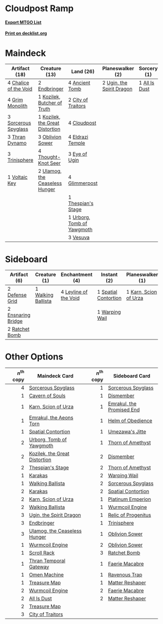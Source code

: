 # Cloudpost Ramp

#### [Export MTGO List](../collection/Cloudpost%20Ramp/Cloudpost%20Ramp.txt)
#### [Print on decklist.org](http://decklist.org/?deckmain=1%09All%20Is%20Dust%0A4%09Ancient%20Tomb%0A4%09Chalice%20of%20the%20Void%0A2%09City%20of%20Traitors%0A4%09Cloudpost%0A4%09Eldrazi%20Temple%0A2%09Endbringer%0A3%09Eye%20of%20Ugin%0A4%09Glimmerpost%0A4%09Grim%20Monolith%0A1%09Kozilek,%20Butcher%20of%20Truth%0A1%09Kozilek,%20the%20Great%20Distortion%0A3%09Oblivion%20Sower%0A3%09Sorcerous%20Spyglass%0A1%09Thespian's%20Stage%0A4%09Thought-Knot%20Seer%0A3%09Thran%20Dynamo%0A3%09Trinisphere%0A2%09Ugin,%20the%20Spirit%20Dragon%0A2%09Ulamog,%20the%20Ceaseless%20Hunger%0A1%09Urborg,%20Tomb%20of%20Yawgmoth%0A3%09Vesuva%0A1%09Voltaic%20Key&deckside=1%09All%20Is%20Dust%0A2%09Defense%20Grid%0A2%09Ensnaring%20Bridge%0A1%09Karn,%20Scion%20of%20Urza%0A4%09Leyline%20of%20the%20Void%0A2%09Ratchet%20Bomb%0A1%09Spatial%20Contortion%0A1%09Walking%20Ballista%0A1%09Warping%20Wail)
# Maindeck

|                                         Artifact (18)                                          |                                              Creature (13)                                               |                                              Land (26)                                              |                                          Planeswalker (2)                                          |                                      Sorcery (1)                                       |
|------------------------------------------------------------------------------------------------|----------------------------------------------------------------------------------------------------------|-----------------------------------------------------------------------------------------------------|----------------------------------------------------------------------------------------------------|----------------------------------------------------------------------------------------|
|4 [Chalice of the Void](http://gatherer.wizards.com/Pages/Card/Details.aspx?multiverseid=442211)|2 [Endbringer](http://gatherer.wizards.com/Pages/Card/Details.aspx?multiverseid=407513)                   |4 [Ancient Tomb](http://gatherer.wizards.com/Pages/Card/Details.aspx?multiverseid=409567)            |2 [Ugin, the Spirit Dragon](http://gatherer.wizards.com/Pages/Card/Details.aspx?multiverseid=391948)|1 [All Is Dust](http://gatherer.wizards.com/Pages/Card/Details.aspx?multiverseid=397750)|
|4 [Grim Monolith](http://gatherer.wizards.com/Pages/Card/Details.aspx?multiverseid=12626)       |1 [Kozilek, Butcher of Truth](http://gatherer.wizards.com/Pages/Card/Details.aspx?multiverseid=397668)    |2 [City of Traitors](http://gatherer.wizards.com/Pages/Card/Details.aspx?multiverseid=6168)          |                                                                                                    |                                                                                        |
|3 [Sorcerous Spyglass](http://gatherer.wizards.com/Pages/Card/Details.aspx?multiverseid=435407) |1 [Kozilek, the Great Distortion](http://gatherer.wizards.com/Pages/Card/Details.aspx?multiverseid=407514)|4 [Cloudpost](http://gatherer.wizards.com/Pages/Card/Details.aspx?multiverseid=49050)                |                                                                                                    |                                                                                        |
|3 [Thran Dynamo](http://gatherer.wizards.com/Pages/Card/Details.aspx?multiverseid=220506)       |3 [Oblivion Sower](http://gatherer.wizards.com/Pages/Card/Details.aspx?multiverseid=401972)               |4 [Eldrazi Temple](http://gatherer.wizards.com/Pages/Card/Details.aspx?multiverseid=401710)          |                                                                                                    |                                                                                        |
|3 [Trinisphere](http://gatherer.wizards.com/Pages/Card/Details.aspx?multiverseid=43545)         |4 [Thought-Knot Seer](http://gatherer.wizards.com/Pages/Card/Details.aspx?multiverseid=407519)            |3 [Eye of Ugin](http://gatherer.wizards.com/Pages/Card/Details.aspx?multiverseid=409569)             |                                                                                                    |                                                                                        |
|1 [Voltaic Key](http://gatherer.wizards.com/Pages/Card/Details.aspx?multiverseid=207889)        |2 [Ulamog, the Ceaseless Hunger](http://gatherer.wizards.com/Pages/Card/Details.aspx?multiverseid=402079) |4 [Glimmerpost](http://gatherer.wizards.com/Pages/Card/Details.aspx?multiverseid=209043)             |                                                                                                    |                                                                                        |
|                                                                                                |                                                                                                          |1 [Thespian's Stage](http://gatherer.wizards.com/Pages/Card/Details.aspx?multiverseid=366353)        |                                                                                                    |                                                                                        |
|                                                                                                |                                                                                                          |1 [Urborg, Tomb of Yawgmoth](http://gatherer.wizards.com/Pages/Card/Details.aspx?multiverseid=383425)|                                                                                                    |                                                                                        |
|                                                                                                |                                                                                                          |3 [Vesuva](http://gatherer.wizards.com/Pages/Card/Details.aspx?multiverseid=113543)                  |                                                                                                    |                                                                                        |


# Sideboard

|                                        Artifact (6)                                        |                                        Creature (1)                                         |                                        Enchantment (4)                                         |                                          Instant (2)                                          |                                        Planeswalker (1)                                        |                                      Sorcery (1)                                       |
|--------------------------------------------------------------------------------------------|---------------------------------------------------------------------------------------------|------------------------------------------------------------------------------------------------|-----------------------------------------------------------------------------------------------|------------------------------------------------------------------------------------------------|----------------------------------------------------------------------------------------|
|2 [Defense Grid](http://gatherer.wizards.com/Pages/Card/Details.aspx?multiverseid=45481)    |1 [Walking Ballista](http://gatherer.wizards.com/Pages/Card/Details.aspx?multiverseid=423848)|4 [Leyline of the Void](http://gatherer.wizards.com/Pages/Card/Details.aspx?multiverseid=107682)|1 [Spatial Contortion](http://gatherer.wizards.com/Pages/Card/Details.aspx?multiverseid=407518)|1 [Karn, Scion of Urza](http://gatherer.wizards.com/Pages/Card/Details.aspx?multiverseid=442889)|1 [All Is Dust](http://gatherer.wizards.com/Pages/Card/Details.aspx?multiverseid=397750)|
|2 [Ensnaring Bridge](http://gatherer.wizards.com/Pages/Card/Details.aspx?multiverseid=15866)|                                                                                             |                                                                                                |1 [Warping Wail](http://gatherer.wizards.com/Pages/Card/Details.aspx?multiverseid=407522)      |                                                                                                |                                                                                        |
|2 [Ratchet Bomb](http://gatherer.wizards.com/Pages/Card/Details.aspx?multiverseid=370623)   |                                                                                             |                                                                                                |                                                                                               |                                                                                                |                                                                                        |


# Other Options

|*n*<sup>th</sup> copy|                                             Maindeck Card                                              |*n*<sup>th</sup> copy|                                           Sideboard Card                                           |
|--------------------:|--------------------------------------------------------------------------------------------------------|--------------------:|----------------------------------------------------------------------------------------------------|
|                    4|[Sorcerous Spyglass](http://gatherer.wizards.com/Pages/Card/Details.aspx?multiverseid=435407)           |                    1|[Sorcerous Spyglass](http://gatherer.wizards.com/Pages/Card/Details.aspx?multiverseid=435407)       |
|                    1|[Cavern of Souls](http://gatherer.wizards.com/Pages/Card/Details.aspx?multiverseid=278058)              |                    1|[Dismember](http://gatherer.wizards.com/Pages/Card/Details.aspx?multiverseid=382182)                |
|                    1|[Karn, Scion of Urza](http://gatherer.wizards.com/Pages/Card/Details.aspx?multiverseid=442889)          |                    1|[Emrakul, the Promised End](http://gatherer.wizards.com/Pages/Card/Details.aspx?multiverseid=414295)|
|                    1|[Emrakul, the Aeons Torn](http://gatherer.wizards.com/Pages/Card/Details.aspx?multiverseid=397905)      |                    1|[Helm of Obedience](http://gatherer.wizards.com/Pages/Card/Details.aspx?multiverseid=3047)          |
|                    1|[Spatial Contortion](http://gatherer.wizards.com/Pages/Card/Details.aspx?multiverseid=407518)           |                    1|[Umezawa's Jitte](http://gatherer.wizards.com/Pages/Card/Details.aspx?multiverseid=81979)           |
|                    2|[Urborg, Tomb of Yawgmoth](http://gatherer.wizards.com/Pages/Card/Details.aspx?multiverseid=383425)     |                    1|[Thorn of Amethyst](http://gatherer.wizards.com/Pages/Card/Details.aspx?multiverseid=140166)        |
|                    2|[Kozilek, the Great Distortion](http://gatherer.wizards.com/Pages/Card/Details.aspx?multiverseid=407514)|                    2|[Dismember](http://gatherer.wizards.com/Pages/Card/Details.aspx?multiverseid=382182)                |
|                    2|[Thespian's Stage](http://gatherer.wizards.com/Pages/Card/Details.aspx?multiverseid=366353)             |                    2|[Thorn of Amethyst](http://gatherer.wizards.com/Pages/Card/Details.aspx?multiverseid=140166)        |
|                    1|[Karakas](http://gatherer.wizards.com/Pages/Card/Details.aspx?multiverseid=413782)                      |                    2|[Warping Wail](http://gatherer.wizards.com/Pages/Card/Details.aspx?multiverseid=407522)             |
|                    1|[Walking Ballista](http://gatherer.wizards.com/Pages/Card/Details.aspx?multiverseid=423848)             |                    2|[Sorcerous Spyglass](http://gatherer.wizards.com/Pages/Card/Details.aspx?multiverseid=435407)       |
|                    2|[Karakas](http://gatherer.wizards.com/Pages/Card/Details.aspx?multiverseid=413782)                      |                    2|[Spatial Contortion](http://gatherer.wizards.com/Pages/Card/Details.aspx?multiverseid=407518)       |
|                    2|[Karn, Scion of Urza](http://gatherer.wizards.com/Pages/Card/Details.aspx?multiverseid=442889)          |                    1|[Platinum Emperion](http://gatherer.wizards.com/Pages/Card/Details.aspx?multiverseid=457134)        |
|                    2|[Walking Ballista](http://gatherer.wizards.com/Pages/Card/Details.aspx?multiverseid=423848)             |                    1|[Wurmcoil Engine](http://gatherer.wizards.com/Pages/Card/Details.aspx?multiverseid=389756)          |
|                    3|[Ugin, the Spirit Dragon](http://gatherer.wizards.com/Pages/Card/Details.aspx?multiverseid=391948)      |                    1|[Relic of Progenitus](http://gatherer.wizards.com/Pages/Card/Details.aspx?multiverseid=174824)      |
|                    3|[Endbringer](http://gatherer.wizards.com/Pages/Card/Details.aspx?multiverseid=407513)                   |                    1|[Trinisphere](http://gatherer.wizards.com/Pages/Card/Details.aspx?multiverseid=43545)               |
|                    3|[Ulamog, the Ceaseless Hunger](http://gatherer.wizards.com/Pages/Card/Details.aspx?multiverseid=402079) |                    1|[Oblivion Sower](http://gatherer.wizards.com/Pages/Card/Details.aspx?multiverseid=401972)           |
|                    1|[Wurmcoil Engine](http://gatherer.wizards.com/Pages/Card/Details.aspx?multiverseid=389756)              |                    2|[Oblivion Sower](http://gatherer.wizards.com/Pages/Card/Details.aspx?multiverseid=401972)           |
|                    1|[Scroll Rack](http://gatherer.wizards.com/Pages/Card/Details.aspx?multiverseid=338458)                  |                    3|[Ratchet Bomb](http://gatherer.wizards.com/Pages/Card/Details.aspx?multiverseid=370623)             |
|                    1|[Thran Temporal Gateway](http://gatherer.wizards.com/Pages/Card/Details.aspx?multiverseid=443121)       |                    1|[Faerie Macabre](http://gatherer.wizards.com/Pages/Card/Details.aspx?multiverseid=201822)           |
|                    1|[Omen Machine](http://gatherer.wizards.com/Pages/Card/Details.aspx?multiverseid=233042)                 |                    1|[Ravenous Trap](http://gatherer.wizards.com/Pages/Card/Details.aspx?multiverseid=197537)            |
|                    1|[Treasure Map](http://gatherer.wizards.com/Pages/Card/Details.aspx?multiverseid=435410)                 |                    1|[Matter Reshaper](http://gatherer.wizards.com/Pages/Card/Details.aspx?multiverseid=407516)          |
|                    2|[Wurmcoil Engine](http://gatherer.wizards.com/Pages/Card/Details.aspx?multiverseid=389756)              |                    2|[Faerie Macabre](http://gatherer.wizards.com/Pages/Card/Details.aspx?multiverseid=201822)           |
|                    2|[All Is Dust](http://gatherer.wizards.com/Pages/Card/Details.aspx?multiverseid=397750)                  |                    2|[Matter Reshaper](http://gatherer.wizards.com/Pages/Card/Details.aspx?multiverseid=407516)          |
|                    2|[Treasure Map](http://gatherer.wizards.com/Pages/Card/Details.aspx?multiverseid=435410)                 |                     |                                                                                                    |
|                    3|[City of Traitors](http://gatherer.wizards.com/Pages/Card/Details.aspx?multiverseid=6168)               |                     |                                                                                                    |

